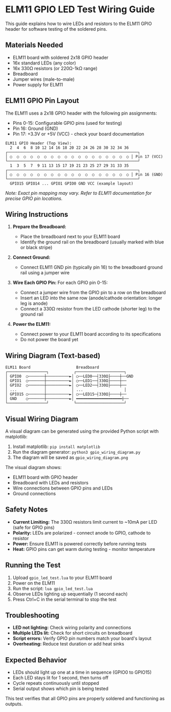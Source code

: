 # ELM11 GPIO LED Test Wiring Guide

This guide explains how to wire LEDs and resistors to the ELM11 GPIO header for software testing of the soldered pins.

## Materials Needed
- ELM11 board with soldered 2x18 GPIO header
- 16x standard LEDs (any color)
- 16x 330Ω resistors (or 220Ω-1kΩ range)
- Breadboard
- Jumper wires (male-to-male)
- Power supply for ELM11

## ELM11 GPIO Pin Layout
The ELM11 uses a 2x18 GPIO header with the following pin assignments:
- Pins 0-15: Configurable GPIO pins (used for testing)
- Pin 16: Ground (GND)
- Pin 17: +3.3V or +5V (VCC) - check your board documentation

```
ELM11 GPIO Header (Top View):
  2  4  6  8 10 12 14 16 18 20 22 24 26 28 30 32 34 36
┌─────────────────────────────────────────────────────────┐
│ ○  ○  ○  ○  ○  ○  ○  ○  ○  ○  ○  ○  ○  ○  ○  ○  ○  ○ │ Pin 17 (VCC)
└─────────────────────────────────────────────────────────┘
  1  3  5  7  9 11 13 15 17 19 21 23 25 27 29 31 33 35
┌─────────────────────────────────────────────────────────┐
│ ○  ○  ○  ○  ○  ○  ○  ○  ○  ○  ○  ○  ○  ○  ○  ○  ○  ○ │ Pin 16 (GND)
└─────────────────────────────────────────────────────────┘
  GPIO15 GPIO14 ... GPIO1 GPIO0 GND VCC (example layout)
```

*Note: Exact pin mapping may vary. Refer to ELM11 documentation for precise GPIO pin locations.*

## Wiring Instructions

1. **Prepare the Breadboard:**
   - Place the breadboard next to your ELM11 board
   - Identify the ground rail on the breadboard (usually marked with blue or black stripe)

2. **Connect Ground:**
   - Connect ELM11 GND pin (typically pin 16) to the breadboard ground rail using a jumper wire

3. **Wire Each GPIO Pin:**
   For each GPIO pin 0-15:
   - Connect a jumper wire from the GPIO pin to a row on the breadboard
   - Insert an LED into the same row (anode/cathode orientation: longer leg is anode)
   - Connect a 330Ω resistor from the LED cathode (shorter leg) to the ground rail

4. **Power the ELM11:**
   - Connect power to your ELM11 board according to its specifications
   - Do not power the board yet

## Wiring Diagram (Text-based)

```
ELM11 Board                    Breadboard
┌─────────────────┐           ┌─────────────────────┐
│ GPIO0  ○───────┼──────────►│ ○──LED0──┤330Ω├────┼──GND
│ GPIO1  ○───────┼──────────►│ ○──LED1──┤330Ω├────┼──
│ GPIO2  ○───────┼──────────►│ ○──LED2──┤330Ω├────┼──
│ ...            │           │ ...                  │
│ GPIO15 ○───────┼──────────►│ ○──LED15─┤330Ω├────┼──
│ GND    ○───────┼──────────►│ ━━━━━━━━━━━━━━━━━━━━┼──
└─────────────────┘           └─────────────────────┘
```

## Visual Wiring Diagram

A visual diagram can be generated using the provided Python script with matplotlib:

1. Install matplotlib: `pip install matplotlib`
2. Run the diagram generator: `python3 gpio_wiring_diagram.py`
3. The diagram will be saved as `gpio_wiring_diagram.png`

The visual diagram shows:
- ELM11 board with GPIO header
- Breadboard with LEDs and resistors
- Wire connections between GPIO pins and LEDs
- Ground connections

## Safety Notes
- **Current Limiting:** The 330Ω resistors limit current to ~10mA per LED (safe for GPIO pins)
- **Polarity:** LEDs are polarized - connect anode to GPIO, cathode to resistor
- **Power:** Ensure ELM11 is powered correctly before running tests
- **Heat:** GPIO pins can get warm during testing - monitor temperature

## Running the Test
1. Upload `gpio_led_test.lua` to your ELM11 board
2. Power on the ELM11
3. Run the script: `lua gpio_led_test.lua`
4. Observe LEDs lighting up sequentially (1 second each)
5. Press Ctrl+C in the serial terminal to stop the test

## Troubleshooting
- **LED not lighting:** Check wiring polarity and connections
- **Multiple LEDs lit:** Check for short circuits on breadboard
- **Script errors:** Verify GPIO pin numbers match your board's layout
- **Overheating:** Reduce test duration or add heat sinks

## Expected Behavior
- LEDs should light up one at a time in sequence (GPIO0 to GPIO15)
- Each LED stays lit for 1 second, then turns off
- Cycle repeats continuously until stopped
- Serial output shows which pin is being tested

This test verifies that all GPIO pins are properly soldered and functioning as outputs.